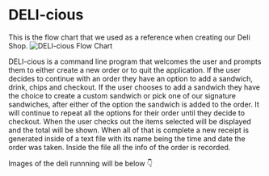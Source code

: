 # DELI-cious
This is the flow chart that we used as a reference when creating our Deli Shop.
![DELI-cious Flow Chart](https://github.com/AlexNikitin0/DELI-cious/assets/113218888/2a893239-e1b4-4be0-8c23-9ee595271e70)

DELI-cious is a command line program that welcomes the user and prompts them to either create a new order or to quit the application.
If the user decides to continue with an order they have an option to add a sandwich, drink, chips and checkout. If the user chooses to add a sandwich they have the choice to create a custom sandwich or pick one of our signature sandwiches, after either of the option the sandwich is added to the order. It will continue to repeat all the options for their order until they decide to checkout. When the user checks out the items selected will be displayed and the total will be shown. When all of that is complete a new receipt is generated inside of a text file with its name being the time and date the order was taken. Inside the file all the info of the order is recorded.

Images of the deli runnning will be below 👇


